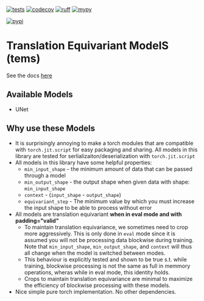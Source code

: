[![tests](https://github.com/pattonw/tems/actions/workflows/tests.yaml/badge.svg)](https://github.com/pattonw/tems/actions/workflows/tests.yaml)
[![codecov](https://codecov.io/gh/pattonw/tems/branch/main/graph/badge.svg?token=YOUR_TOKEN)](https://codecov.io/gh/pattonw/tems)
[![ruff](https://github.com/pattonw/tems/actions/workflows/ruff.yaml/badge.svg)](https://github.com/pattonw/tems/actions/workflows/ruff.yaml)
[![mypy](https://github.com/pattonw/tems/actions/workflows/mypy.yaml/badge.svg)](https://github.com/pattonw/tems/actions/workflows/mypy.yaml)

[![pypi](https://img.shields.io/pypi/v/tems.svg)](https://pypi.python.org/pypi/tems)

# Translation Equivariant ModelS (tems)

See the docs [here](https://pattonw.github.io/tems)

## Available Models
- UNet

## Why use these Models
- It is surprisingly annoying to make a torch modules that are compatible with `torch.jit.script` for easy packaging and sharing. All models in this library are tested for serlializaiton/deserialization with `torch.jit.script`
- All models in this library have some helpful properties:
    - `min_input_shape` - the minimum amount of data that can be passed through a model
    - `min_output_shape` - the output shape when given data with shape: `min_input_shape`
    - `context` - (`input_shape` - `output_shape`)
    - `equivariant_step` - The minimum value by which you must increase the input shape to be able to process without error
- All models are translation equivariant **when in eval mode and with padding="valid"**
    - To maintain translation equivariance, we sometimes need to crop more aggressively. This is only done in `eval` mode since it is assumed you will not be processing data blockwise during training. Note that `min_input_shape`, `min_output_shape`, and `context` will thus all change when the model is switched between modes.
    - This behaviour is explicitly tested and shown to be true s.t. while training, blockwise processing is not the same as full in memmory operations, wheras while in eval mode, this identity holds.
    - Crops to maintain translation equivariance are minimal to maximize the efficiency of blockwise processing with these models.
- Nice simple pure torch implementation. No other dependencies.